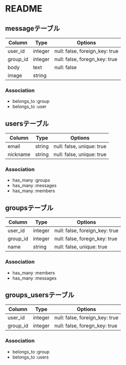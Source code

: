 # README
## messageテーブル
|Column|Type|Options|
|------|----|-------|
|user_id|integer|null: false, foreign_key: true|
|group_id|integer|null: false, foregn_key: true|
|body|text|null: false|
|image|string|
### Association
- belongs_to :group
- belongs_to :user

## usersテーブル
|Column|Type|Options|
|------|----|-------|
|email|string|null: false, unique: true|
|nickname|string|null: false, unique: true|
### Association
- has_many :groups
- has_many :messages
- has_many :members

## groupsテーブル
|Column|Type|Options|
|------|----|-------|
|user_id|integer|null: false, foreign_key: true|
|group_id|integer|null: false, foregn_key: true|
|name|string| null: false, unique: true|
### Association
- has_many :members
- has_many :messages

## groups_usersテーブル
|Column|Type|Options|
|------|----|-------|
|user_id|integer|null: false, foreign_key: true|
|group_id|integer|null: false, foregn_key: true|
### Association
- belongs_to :group
- belongs_to :users